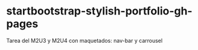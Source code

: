 # startbootstrap-stylish-portfolio-gh-pages
Tarea del M2U3 y M2U4 con maquetados: nav-bar y carrousel
